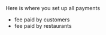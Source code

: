 <div class="alert alert-info" role="alert">
Here is where you set up all payments
<ul>
<li>fee paid by customers</li>
<li>fee paid by restaurants</li>
</ul>
</div>

